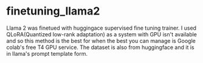 # finetuning_llama2

Llama 2 was finetued with huggingace supervised fine tuning trainer. I used QLoRA(Quantized low-rank adaptation) as a system with GPU isn't available and so this method is the best for when the best you can manage is Google colab's free T4 GPU service. The dataset is also from huggingface and it is in llama's prompt template form.  
